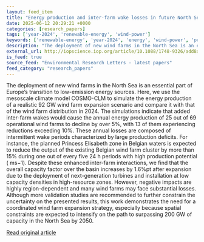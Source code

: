```yaml
---
layout: feed_item
title: "Energy production and inter-farm wake losses in future North Sea wind farms"
date: 2025-06-12 20:29:21 +0000
categories: [research_papers]
tags: ['year-2024', 'renewable-energy', 'wind-power']
keywords: ['renewable-energy', 'year-2024', 'energy', 'wind-power', 'production', 'inter']
description: "The deployment of new wind farms in the North Sea is an essential part of Europe’s transition to low-emission energy sources"
external_url: http://iopscience.iop.org/article/10.1088/1748-9326/add8a2
is_feed: true
source_feed: "Environmental Research Letters - latest papers"
feed_category: "research_papers"
---
```


The deployment of new wind farms in the North Sea is an essential part of Europe’s transition to low-emission energy sources. Here, we use the mesoscale climate model COSMO-CLM to simulate the energy production of a realistic 92 GW wind farm expansion scenario and compare it with that of the wind farm distribution in 2024. The simulations indicate that added inter-farm wakes would cause the annual energy production of 25 out of 69 operational wind farms to decline by over 5%, with 13 of them experiencing reductions exceeding 10%. These annual losses are composed of intermittent wake periods characterized by large production deficits. For instance, the planned Princess Elisabeth zone in Belgian waters is expected to reduce the output of the existing Belgian wind farm cluster by more than 15% during one out of every five 24 h periods with high production potential ( ms−1). Despite these enhanced inter-farm interactions, we find that the overall capacity factor over the basin increases by 1.6%pt after expansion due to the deployment of next-generation turbines and installation at low capacity densities in high-resource zones. However, negative impacts are highly region-dependent and many wind farms may face substantial losses. Although more validation studies are recommended to further constrain the uncertainty on the presented results, this work demonstrates the need for a coordinated wind farm expansion strategy, especially because spatial constraints are expected to intensify on the path to surpassing 200 GW of capacity in the North Sea by 2050.

[Read original article](http://iopscience.iop.org/article/10.1088/1748-9326/add8a2)
